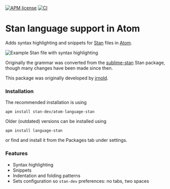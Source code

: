 [![APM license](https://img.shields.io/apm/l/language-stan.svg)](https://atom.io/packages/language-stan)
[![CI](https://github.com/stan-dev/atom-language-stan/actions/workflows/main.yml/badge.svg)](https://github.com/stan-dev/atom-language-stan/actions/workflows/main.yml)

# Stan language support in Atom

Adds syntax highlighting and snippets for [Stan](http://mc-stan.org/) files in [Atom](https://atom.io/).

![Example Stan file with syntax highlighting](https://github.com/stan-dev/atom-language-stan/blob/master/screenshot.png?raw=true)

Originally the grammar was converted from the [sublime-stan](https://github.com/dougalsutherland/sublime-stan) Stan package,
though many changes have been made since then.

This package was originally developed by [jrnold](https://github.com/jrnold).

### Installation

The recommended installation is using

```
apm install stan-dev/atom-language-stan
```

Older (outdated) versions can be installed using
```
apm install language-stan
```
or find and install it from the Packages tab under settings.

### Features

* Syntax highlighting
* Snippets
* Indentation and folding patterns
* Sets configuration so `stan-dev` preferences: no tabs, two spaces

